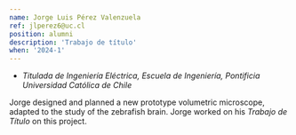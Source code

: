 ```yaml
---
name: Jorge Luis Pérez Valenzuela
ref: jlperez6@uc.cl 
position: alumni
description: 'Trabajo de título'
when: '2024-1'
---
```


- _Titulada de Ingeniería Eléctrica, Escuela de Ingeniería, Pontificia Universidad Católica de Chile_

Jorge designed and planned a new prototype volumetric microscope, adapted to the study of the zebrafish brain. Jorge worked on his *Trabajo de Título* on this project. 